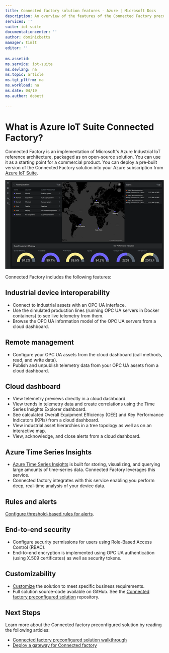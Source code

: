 ```yaml
---
title: Connected factory solution features - Azure | Microsoft Docs
description: An overview of the features of the Connected Factory preconfigured solution.
services: ''
suite: iot-suite
documentationcenter: ''
author: dominicbetts
manager: timlt
editor: ''

ms.assetid: 
ms.service: iot-suite
ms.devlang: na
ms.topic: article
ms.tgt_pltfrm: na
ms.workload: na
ms.date: 04/19
ms.author: dobett

---
```

# What is Azure IoT Suite Connected Factory?

Connected Factory is an implementation of Microsoft's Azure Industrial IoT reference architecture, packaged as on open-source solution. You can use it as a starting point for a commercial product. You can deploy a pre-built version of the Connected Factory solution into your Azure subscription from [Azure IoT Suite](https://www.azureiotsuite.com/#solutions/types/CF).

![Connected Factory solution dashboard](media/iot-suite-connected-factory-features/dashboard.png)

Connected Factory includes the following features:

## Industrial device interoperability

- Connect to industrial assets with an OPC UA interface.
- Use the simulated production lines (running OPC UA servers in Docker containers) to see live telemetry from them.
- Browse the OPC UA information model of the OPC UA servers from a cloud dashboard.

## Remote management

- Configure your OPC UA assets from the cloud dashboard (call methods, read, and write data).
- Publish and unpublish telemetry data from your OPC UA assets from a cloud dashboard.

## Cloud dashboard

- View telemetry previews directly in a cloud dashboard.
- View trends in telemetry data and create correlations using the Time Series Insights Explorer dashboard.
- See calculated Overall Equipment Efficiency (OEE) and Key Performance Indicators (KPIs) from a cloud dashboard.
- View industrial asset hierarchies in a tree topology as well as on an interactive map.
- View, acknowledge, and close alerts from a cloud dashboard.

## Azure Time Series Insights

- [Azure Time Series Insights](../time-series-insights/time-series-insights-overview.md) is built for storing, visualizing, and querying large amounts of time-series data. Connected Factory leverages this service.
- Connected factory integrates with this service enabling you perform deep, real-time analysis of your device data.

## Rules and alerts

[Configure threshold-based rules for alerts](iot-suite-connected-factory-configure.md).

## End-to-end security

- Configure security permissions for users using Role-Based Access Control (RBAC).
- End-to-end encryption is implemented using OPC UA authentication (using X.509 certificates) as well as security tokens.

## Customizability

- [Customize](iot-suite-v1-guidance-on-customizing-preconfigured-solutions.md) the solution to meet specific business requirements.
- Full solution source-code available on GitHub. See the [Connected factory preconfigured solution](https://github.com/Azure/azure-iot-connected-factory) repository.

## Next Steps

Learn more about the Connected factory preconfigured solution by reading the following articles:

* [Connected factory preconfigured solution walkthrough](iot-suite-connected-factory-sample-walkthrough.md)
* [Deploy a gateway for Connected factory]( iot-suite-connected-factory-gateway-deployment.md)
